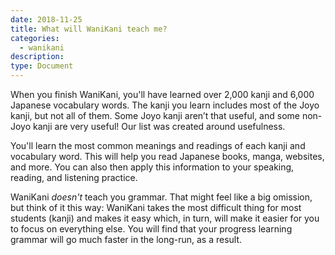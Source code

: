 ```yaml
---
date: 2018-11-25
title: What will WaniKani teach me?
categories:
  - wanikani
description:
type: Document
---
```

When you finish WaniKani, you'll have learned over 2,000 kanji and 6,000 Japanese vocabulary words. The kanji you learn includes most of the Joyo kanji, but not all of them. Some Joyo kanji aren’t that useful, and some non-Joyo kanji are very useful! Our list was created around usefulness.

You'll learn the most common meanings and readings of each kanji and vocabulary word. This will help you read Japanese books, manga, websites, and more. You can also then apply this information to your speaking, reading, and listening practice.

WaniKani _doesn't_ teach you grammar. That might feel like a big omission, but think of it this way: WaniKani takes the most difficult thing for most students (kanji) and makes it easy which, in turn, will make it easier for you to focus on everything else. You will find that your progress learning grammar will go much faster in the long-run, as a result.
